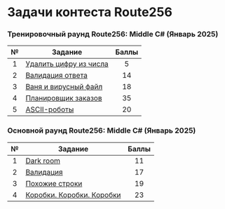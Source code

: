 # Задачи контеста Route256

### Тренировочный раунд Route256: Middle C# (Январь 2025)

| № | Задание                                                       | Баллы  |
|:-:|---------------------------------------------------------------|:------:|
| 1 | [Удалить цифру из числа](Route256/Tasks/Training/RemoveDigit) | 5      |
| 2 | [Валидация ответа](Route256/Tasks/Training/ValidateOutput)    | 14     |
| 3 | [Ваня и вирусный файл](Route256/Tasks/Training/VirusFiles)    | 18     |
| 4 | [Планировщик заказов](Route256/Tasks/Training/OrderPlanner)   | 35     |
| 5 | [ASCII-роботы](Route256/Tasks/Training/AsciiRobots)           | 20     |

### Основной раунд Route256: Middle C# (Январь 2025)

| № | Задание                                                       | Баллы  |
|:-:|---------------------------------------------------------------|:------:|
| 1 | [Dark room](Route256/Tasks/Main/DarkRoom)                     | 11     |
| 2 | [Валидация](Route256/Tasks/Main/ValidateProducts)             | 17     |
| 3 | [Похожие строки](Route256/Tasks/Main/EvenStrings)             | 19     |
| 4 | [Коробки. Коробки. Коробки](Route256/Tasks/Main/CompactBoxes) | 23     |
